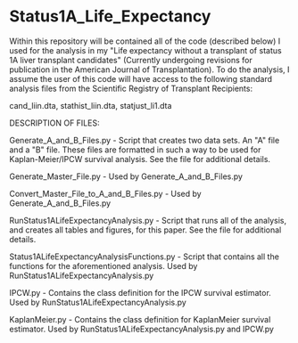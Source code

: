 # Status1A_Life_Expectancy
Within this repository will be contained all of the code (described below) I used for the analysis in my "Life expectancy without a transplant of status 1A liver transplant candidates" (Currently undergoing revisions for publication in the American Journal of Transplantation). To do the analysis, I assume the user of this code will have access to the following standard analysis files from the Scientific Registry of Transplant Recipients:  

cand_liin.dta, stathist_liin.dta, statjust_li1.dta


DESCRIPTION OF FILES:

Generate_A_and_B_Files.py - Script that creates two data sets. An "A" file and a "B" file. These files are formatted in such a way to be used for Kaplan-Meier/IPCW survival analysis. See the file for additional details.

Generate_Master_File.py - Used by Generate_A_and_B_Files.py

Convert_Master_File_to_A_and_B_Files.py - Used by Generate_A_and_B_Files.py

RunStatus1ALifeExpectancyAnalysis.py - Script that runs all of the analysis, and creates all tables and figures, for this paper. See the file for additional details.

Status1ALifeExpectancyAnalysisFunctions.py - Script that contains all the functions for the aforementioned analysis. Used by RunStatus1ALifeExpectancyAnalysis.py

IPCW.py - Contains the class definition for the IPCW survival estimator. Used by RunStatus1ALifeExpectancyAnalysis.py

KaplanMeier.py - Contains the class definition for KaplanMeier survival estimator. Used by RunStatus1ALifeExpectancyAnalysis.py and IPCW.py


